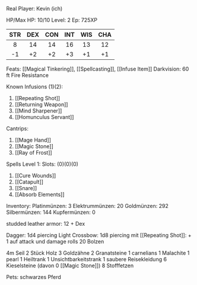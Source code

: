 Real Player: Kevin (ich)

HP/Max HP: 10/10
Level: 2
Ep: 725XP

| STR | DEX | CON | INT | WIS | CHA |
| :-: | :-: | :-: | :-: | :-: | :-: |
|  8  | 14  | 14  | 16  | 13  | 12  |
| -1  | +2  | +2  | +3  | +1  | +1  |

Feats:
[[Magical Tinkering]], [[Spellcasting]], [[Infuse Item]]
Darkvision: 60 ft
Fire Resistance

Known Infusions (1)(2):
1. [[Repeating Shot]]
2. [[Returning Weapon]]
3. [[Mind Sharpener]]
4. [[Homunculus Servant]]

Cantrips:
1. [[Mage Hand]]
2. [[Magic Stone]]
3. [[Ray of Frost]]

Spells Level 1:
Slots: (0)(0)(0)
1. [[Cure Wounds]]
2. [[Catapult]]
3. [[Snare]]
4. [[Absorb Elements]]

Inventory:
Platinmünzen: 3
Elektrummünzen: 20
Goldmünzen: 292
Silbermünzen: 144
Kupfermünzen: 0

studded leather armor: 12 + Dex

Dagger: 1d4 piercing
Light Crossbow: 1d8 piercing
mit [[Repeating Shot]]: + 1 auf attack und damage rolls
20 Bolzen

4m Seil
2 Stück Holz
3 Goldzähne
2 Granatsteine
1 carnelians
1 Malachite
1 pearl
1 Heiltrank
1 Unsichtbarkeitstrank
1 saubere Reisekleidung
6 Kieselsteine (davon 0 [[Magic Stone]])
8 Stofffetzen

Pets:
schwarzes Pferd
